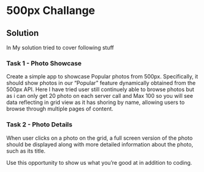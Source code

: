 # 500px Challange

## Solution

In My solution  tried to cover following stuff

### Task 1 - Photo Showcase
Create a simple app to showcase Popular photos from 500px. Specifically, it should show photos in our “Popular” feature dynamically obtained from the 500px API. 
Here  I have tried user still continuely able to browse photos but as i can only get 20 photo on each server call and Max 100 so you will see data reflecting in grid view as it has shoring by name, allowing users to browse through multiple pages of content.

### Task 2 - Photo Details
When user clicks on a photo on the grid, a full screen version of the photo should be displayed along with more detailed information about the photo, such as its title.

Use this opportunity to show us what you’re good at in addition to coding.

